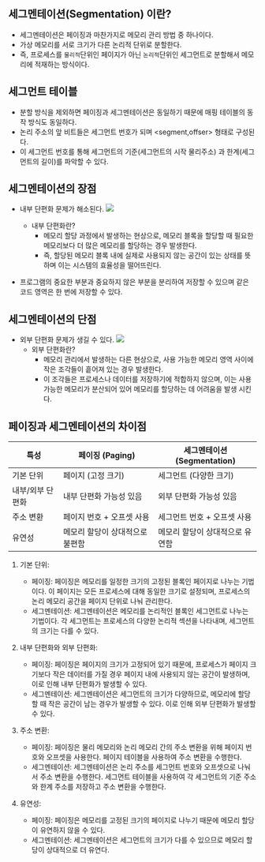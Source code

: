 ## 세그멘테이션(Segmentation) 이란?
- 세그멘테이션은 페이징과 마찬가지로 메모리 관리 방법 중 하나이다. 
- 가상 메모리를 서로 크기가 다른 논리적 단위로 분할한다. 
- 즉, 프로세스를 `물리적`단위인 페이지가 아닌 `논리적`단위인 세그먼트로 분할해서 메모리에 적재하는 방식이다.

## 세그먼트 테이블
- 분할 방식을 제외하면 페이징과 세그멘테이션은 동일하기 때문에 매핑 테이블의 동작 방식도 동일하다.
- 논리 주소의 앞 비트들은 세그먼트 번호가 되며 <segment,offser> 형태로 구성된다.
- 이 세그먼트 번호를 통해 세그먼트의 기준(세그먼트의 시작 물리주소) 과 한계(세그먼트의 길이)를 파악할 수 있다.

## 세그멘테이션의 장점
- 내부 단편화 문제가 해소된다.
  ![](https://velog.velcdn.com/images/tlsdnxkr/post/0ab09669-30e9-4d4c-a24a-b46918def7e8/image.png)
  - 내부 단편화란?
    -  메모리 할당 과정에서 발생하는 현상으로, 메모리 블록을 할당할 때 필요한 메모리보다 더 많은 메모리를 할당하는 경우 발생한다.
    -  즉, 할당된 메모리 블록 내에 실제로 사용되지 않는 공간이 있는 상태를 뜻하며 이는 시스템의 효율성을 떨어뜨린다.


- 프로그램의 중요한 부분과 중요하지 않은 부분을 분리하여 저장할 수 있으며 같은 코드 영역은 한 번에 저장할 수 있다.

## 세그멘테이션의 단점
- 외부 단편화 문제가 생길 수 있다.
  ![](https://velog.velcdn.com/images/tlsdnxkr/post/1dd03efc-209d-4485-a437-9b8a47126261/image.png)
  - 외부 단편화란?
    - 메모리 관리에서 발생하는 다른 현상으로, 사용 가능한 메모리 영역 사이에 작은 조각들이 흩어져 있는 경우 발생한다.
    - 이 조각들은 프로세스나 데이터를 저장하기에 적합하지 않으며, 이는 사용 가능한 메모리가 분산되어 있어 메모리를 할당하는 데 어려움을 발생 시킨다. 

## 페이징과 세그멘테이션의 차이점
| 특성                        | 페이징 (Paging)      | 세그멘테이션 (Segmentation) |
|---------------------------|-------------------|-----------------------|
| 기본 단위                  | 페이지 (고정 크기)       | 세그먼트 (다양한 크기)         |
| 내부/외부 단편화          | 내부 단편화 가능성 있음     | 외부 단편화 가능성 있음         |
| 주소 변환                  | 페이지 번호 + 오프셋 사용   | 세그먼트 번호 + 오프셋 사용      |
| 유연성                      | 메모리 할당이 상대적으로 불편함 | 메모리 할당이 상대적으로 유연함     |

1. 기본 단위:
   - 페이징: 페이징은 메모리를 일정한 크기의 고정된 블록인 페이지로 나누는 기법이다. 이 페이지는 모든 프로세스에 대해 동일한 크기로 설정되며, 프로세스의 논리 메모리 공간을 페이지 단위로 나눠 관리한다.
   - 세그멘테이션: 세그멘테이션은 메모리를 논리적인 블록인 세그먼트로 나누는 기법이다. 각 세그먼트는 프로세스의 다양한 논리적 섹션을 나타내며, 세그먼트의 크기는 다를 수 있다.

2. 내부 단편화와 외부 단편화:
   - 페이징: 페이징은 페이지의 크기가 고정되어 있기 때문에, 프로세스가 페이지 크기보다 작은 데이터를 가질 경우 페이지 내에 사용되지 않는 공간이 발생하며, 이로 인해 내부 단편화가 발생할 수 있다.
   - 세그멘테이션: 세그멘테이션은 세그먼트의 크기가 다양하므로, 메모리에 할당할 때 작은 공간이 남는 경우가 발생할 수 있다. 이로 인해 외부 단편화가 발생할 수 있다.

3. 주소 변환:
   - 페이징: 페이징은 물리 메모리와 논리 메모리 간의 주소 변환을 위해 페이지 번호와 오프셋을 사용한다. 페이지 테이블을 사용하여 주소 변환을 수행한다.
   - 세그멘테이션: 세그멘테이션은 논리 주소를 세그먼트 번호와 오프셋으로 나눠서 주소 변환을 수행한다. 세그먼트 테이블을 사용하여 각 세그먼트의 기준 주소와 한계 주소를 저장하고 주소 변환을 수행한다.

4. 유연성:
   - 페이징: 페이징은 메모리를 고정된 크기의 페이지로 나누기 때문에 메모리 할당이 유연하지 않을 수 있다.
   - 세그멘테이션: 세그멘테이션은 세그먼트의 크기가 다를 수 있으므로 메모리 할당이 상대적으로 더 유연다.